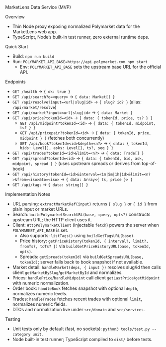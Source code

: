 MarketLens Data Service (MVP)

Overview
- Thin Node proxy exposing normalized Polymarket data for the MarketLens web app.
- TypeScript, Node’s built-in test runner, zero external runtime deps.

Quick Start
- Build: `npm run build`
- Run: `POLYMARKET_API_BASE=https://api.polymarket.com npm start`
  - Env: `POLYMARKET_API_BASE` sets the upstream base URL for the official API.

Endpoints
- `GET /health` → `{ ok: true }`
- `GET /api/search?q=<query>` → `{ data: Market[] }`
 - `GET /api/resolve?input=<url|slug|id>` → `{ slug? id? }` (alias: `/api/market/resolve`)
 - `GET /api/market?input=<url|slug|id>` → `{ data: Market }`
- `GET /api/price?tokenId=<id>` → `{ data: { tokenId, price, ts? } }`
  - `GET /api/midpoint?tokenId=<id>` → `{ data: { tokenId, midpoint, ts? } }`
  - `GET /api/pricepair?tokenId=<id>` → `{ data: { tokenId, price, midpoint } }` (fetches both concurrently)
  - `GET /api/book?tokenId=<id>&depth=<n?>` → `{ data: { tokenId, bids: Level[], asks: Level[], ts?, seq } }`
 - `GET /api/trades?tokenId=<id>&limit=<n?>` → `{ data: Trade[] }`
  - `GET /api/spread?tokenId=<id>` → `{ data: { tokenId, bid, ask, midpoint, spread } }` (uses upstream spreads or derives from top-of-book)
  - `GET /api/history?tokenId=<id>&interval=<1m|5m|1h|1d>&limit=<n?>&from=<iso>&to=<iso>` → `{ data: Array<{ ts, price }> }`
  - `GET /api/tags` → `{ data: string[] }`

Implementation Notes
- URL parsing: `extractMarketRef(input)` returns `{ slug }` or `{ id }` from plain input or market URLs.
- Search: `buildPolymarketSearchURL(base, query, opts?)` constructs upstream URL; the HTTP client uses it.
- Client: `HttpPolymarketClient` (injectable `fetch`) powers the server when `POLYMARKET_API_BASE` is set.
  - Also supports: `listTags()` using `buildGetTagsURL(base)`.
  - Price history: `getPriceHistory(tokenId, { interval?, limit?, fromTs?, toTs? })` via `buildGetPriceHistoryURL(base, tokenId, opts)`.
  - Spreads: `getSpreads(tokenId)` via `buildGetSpreadsURL(base, tokenId)`; server falls back to book snapshot if not available.
- Market detail: `handleMarket(deps, { input })` resolves slug/id then calls client `getMarketBySlug`/`getMarketById` and normalizes.
- Prices: `handlePrice`/`handleMidpoint` call client `getLastPrice`/`getMidpoint` with numeric normalization.
 - Order book: `handleBook` fetches snapshot with optional `depth`, normalizes numeric levels.
 - Trades: `handleTrades` fetches recent trades with optional `limit`, normalizes numeric fields.
- DTOs and normalization live under `src/domain` and `src/services`.

Testing
- Unit tests only by default (fast, no sockets): `python3 tools/test.py --category unit`.
- Node built-in test runner; TypeScript compiled to `dist/` before tests.
